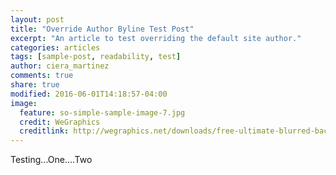 ```yaml
---
layout: post
title: "Override Author Byline Test Post"
excerpt: "An article to test overriding the default site author."
categories: articles
tags: [sample-post, readability, test]
author: ciera_martinez
comments: true
share: true
modified: 2016-06-01T14:18:57-04:00
image:
  feature: so-simple-sample-image-7.jpg
  credit: WeGraphics
  creditlink: http://wegraphics.net/downloads/free-ultimate-blurred-background-pack/
---
```


Testing...One....Two